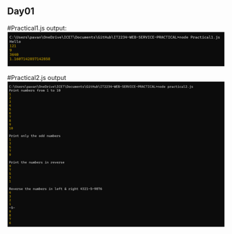 <h2>Day01</h2>
#Practical1.js output:
<img src="Day01\practical1output.png">

#Practical2.js output
<img src="Day01\practical2output.png">
